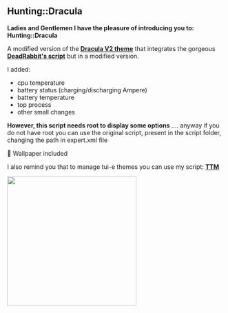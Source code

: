 ## Hunting::Dracula

**Ladies and Gentlemen I have the pleasure of introducing you to: Hunting::Dracula**

A modified version of the **[Dracula V2 theme](https://github.com/M4dGun/t-ui_themes/tree/main/themes/Dracula_V2)** that integrates the gorgeous **[DeadRabbit's script](https://github.com/deadrabbit404)** but in a modified version.

I added:
- cpu temperature
- battery status (charging/discharging Ampere)
- battery temperature
- top process
- other small changes 

**However, this script needs root to display some options**
.... anyway if you do not have root you can use the original script, present in the script folder, changing the path in expert.xml file

📍 Wallpaper included


I also remind you that to manage tui-e themes you can use my script: **[TTM](https://github.com/M4dGun/t-ui_themes/tree/main/theme-manager)**


<img src="https://github.com/M4dGun/t-ui_themes/blob/main/themes/Hunting::Dracula/Preview__Hunting..Dracula.jpg" data-canonical-src="https://github.com/M4dGun/t-ui_themes/blob/main/themes/Hunting::Dracula/Preview__Hunting..Dracula.jpg" width="300" />
